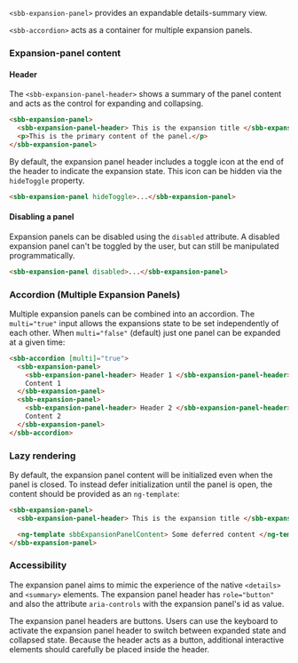 `<sbb-expansion-panel>` provides an expandable details-summary view.

`<sbb-accordion>` acts as a container for multiple expansion panels.

### Expansion-panel content

#### Header

The `<sbb-expansion-panel-header>` shows a summary of the panel content and acts
as the control for expanding and collapsing.

```html
<sbb-expansion-panel>
  <sbb-expansion-panel-header> This is the expansion title </sbb-expansion-panel-header>
  <p>This is the primary content of the panel.</p>
</sbb-expansion-panel>
```

By default, the expansion panel header includes a toggle icon at the end of the
header to indicate the expansion state. This icon can be hidden via the
`hideToggle` property.

```html
<sbb-expansion-panel hideToggle>...</sbb-expansion-panel>
```

#### Disabling a panel

Expansion panels can be disabled using the `disabled` attribute. A disabled expansion panel can't
be toggled by the user, but can still be manipulated programmatically.

```html
<sbb-expansion-panel disabled>...</sbb-expansion-panel>
```

### Accordion (Multiple Expansion Panels)

Multiple expansion panels can be combined into an accordion. The `multi="true"` input allows the
expansions state to be set independently of each other. When `multi="false"` (default) just one
panel can be expanded at a given time:

```html
<sbb-accordion [multi]="true">
  <sbb-expansion-panel>
    <sbb-expansion-panel-header> Header 1 </sbb-expansion-panel-header>
    Content 1
  </sbb-expansion-panel>
  <sbb-expansion-panel>
    <sbb-expansion-panel-header> Header 2 </sbb-expansion-panel-header>
    Content 2
  </sbb-expansion-panel>
</sbb-accordion>
```

### Lazy rendering

By default, the expansion panel content will be initialized even when the panel is closed.
To instead defer initialization until the panel is open, the content should be provided as
an `ng-template`:

```html
<sbb-expansion-panel>
  <sbb-expansion-panel-header> This is the expansion title </sbb-expansion-panel-header>

  <ng-template sbbExpansionPanelContent> Some deferred content </ng-template>
</sbb-expansion-panel>
```

### Accessibility

The expansion panel aims to mimic the experience of the native `<details>` and `<summary>` elements.
The expansion panel header has `role="button"` and also the attribute `aria-controls` with the
expansion panel's id as value.

The expansion panel headers are buttons. Users can use the keyboard to activate the expansion panel
header to switch between expanded state and collapsed state. Because the header acts as a button,
additional interactive elements should carefully be placed inside the header.
